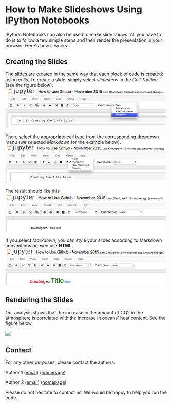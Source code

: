 How to Make Slideshows Using IPython Notebooks
===================

IPython Notebooks can also be used to make slide shows. All you have to do is to follow a few simple steps and then render the presentation in your browser. Here's how it works.


Creating the Slides
--------
The slides are created in the same way that each block of code is created: using *cells*. To create a slide, simply select *slideshow* in the *Cell Toolbar* (see the figure below).
<img src="https://raw.githubusercontent.com/saloot/IPythonClass/master/Presentation/Figures/IPythonSlides1.png" width=500>

Then, select the appropriate cell type from the corresponding dropdown menu (we selected *Markdown* for the example below).
<img src="https://raw.githubusercontent.com/saloot/IPythonClass/master/Presentation/Figures/IPythonSlides2.png" width=500>

The result should like this
<img src="https://raw.githubusercontent.com/saloot/IPythonClass/master/Presentation/Figures/IPythonSlides3.png" width=500>


If you select *Markdown*, you can style your slides according to Markdown conventions or even use **HTML**.
<img src="https://raw.githubusercontent.com/saloot/IPythonClass/master/Presentation/Figures/IPythonSlides4.png" width=500>



Rendering the Slides
--------
Our analysis shows that the increase in the amount of CO2 in the atmosphere is correlated with the increase in oceans' heat content. See the figure below.

<img src="https://documents.epfl.ch/users/s/sa/salavati/public/IPythonClassPhotos/AtmosphericCO2.png" width=600>
<br>



Contact
-------
For any other purposes, please contact the authors.

Author 1
([email](mailto:first[dot]last[at]epfl[dot]ch))
([homepage](http://google.com))

Author 2
([email](mailto:first2[dot]last2[at]epfl[dot]ch))
([homepage](http://google.com))

Please do not hesitate to contact us. We would be happy to help you run the code.

